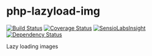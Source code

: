 # php-lazyload-img

[![Build Status](https://travis-ci.org/emmanuelroecker/php-lazyload-img.svg?branch=master)](https://travis-ci.org/emmanuelroecker/php-lazyload-img)
[![Coverage Status](https://coveralls.io/repos/github/emmanuelroecker/php-lazyload-img/badge.svg?branch=master)](https://coveralls.io/github/emmanuelroecker/php-lazyload-img?branch=master)
[![SensioLabsInsight](https://insight.sensiolabs.com/projects/edf81a87-96e7-4620-b4e0-47d75c02b71d/mini.png)](https://insight.sensiolabs.com/projects/edf81a87-96e7-4620-b4e0-47d75c02b71d)
[![Dependency Status](https://www.versioneye.com/user/projects/57cd80ba968d640033602aa5/badge.svg?style=flat-square)](https://www.versioneye.com/user/projects/57cd80ba968d640033602aa5)

Lazy loading images
